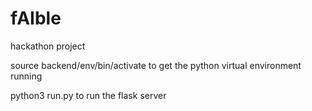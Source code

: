 # fAIble
hackathon project

source backend/env/bin/activate
to get the python virtual environment running

python3 run.py to run the flask server
